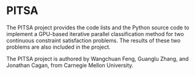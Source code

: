 # PITSA

The PITSA project provides the code lists and the Python source code to implement a GPU-based iterative parallel classification method for two continuous constraint satisfaction problems. The results of these two problems are also included in the project. 

The PITSA project is authored by Wangchuan Feng, Guanglu Zhang, and Jonathan Cagan, from Carnegie Mellon University.
